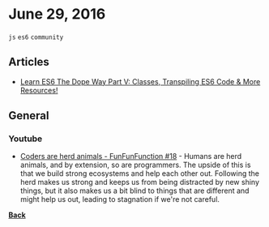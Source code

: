 # June 29, 2016

`js` `es6` `community`

## Articles 

- [Learn ES6 The Dope Way Part V: Classes, Transpiling ES6 Code & More Resources!](https://medium.freecodecamp.com/learn-es6-the-dope-way-part-v-classes-browser-compatibility-transpiling-es6-code-47f62267661#.2lk856jyw)

## General

### Youtube

- [Coders are herd animals - FunFunFunction #18](https://www.youtube.com/watch?v=lrf6xuFq1Ms) - Humans are herd animals, and by extension, so are programmers. The upside of this is that we build strong ecosystems and help each other out. Following the herd makes us strong and keeps us from being distracted by new shiny things, but it also makes us a bit blind to things that are different and might help us out, leading to stagnation if we're not careful.


[__Back__](../README.md#jun)
